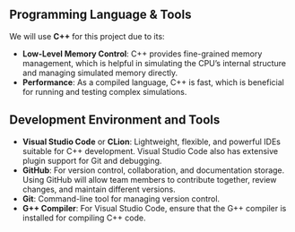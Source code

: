 ## Programming Language & Tools

We will use **C++** for this project due to its:

- **Low-Level Memory Control**: C++ provides fine-grained memory management, which is helpful in simulating the CPU’s internal structure and managing simulated memory directly.
- **Performance**: As a compiled language, C++ is fast, which is beneficial for running and testing complex simulations.

## Development Environment and Tools

- **Visual Studio Code** or **CLion**: Lightweight, flexible, and powerful IDEs suitable for C++ development. Visual Studio Code also has extensive plugin support for Git and debugging.
- **GitHub**: For version control, collaboration, and documentation storage. Using GitHub will allow team members to contribute together, review changes, and maintain different versions.
- **Git**: Command-line tool for managing version control.
- **G++ Compiler**: For Visual Studio Code, ensure that the G++ compiler is installed for compiling C++ code.
